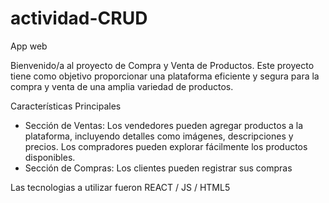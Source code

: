 # actividad-CRUD
App web 

Bienvenido/a al proyecto de Compra y Venta de Productos. Este proyecto tiene como objetivo proporcionar una plataforma eficiente y segura para la compra y venta de una amplia variedad de productos.

Características Principales
- Sección de Ventas: Los vendedores pueden agregar productos a la plataforma, incluyendo detalles como imágenes, descripciones y precios. Los compradores pueden explorar fácilmente los productos disponibles.
- Sección de Compras: Los clientes pueden registrar sus compras 

Las tecnologias a utilizar fueron 
REACT / JS / HTML5
